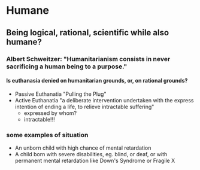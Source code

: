 # Humane

## Being logical, rational, scientific while also humane? 

### Albert Schweitzer: "Humanitarianism consists in never sacrificing a human being to a purpose."

#### Is euthanasia denied on humanitarian grounds, or, on rational grounds?  
* Passive Euthanatia "Pulling the Plug"
* Active Euthanatia "a deliberate intervention undertaken with the express intention of ending a life, to relieve intractable suffering"
  * expressed by whom?
  * intractable!!!

### some examples of situation
* An unborn child with high chance of mental retardation
* A child born with severe disabilities, eg. blind, or deaf, or with permanent mental retardation like Down's Syndrome or Fragile X
